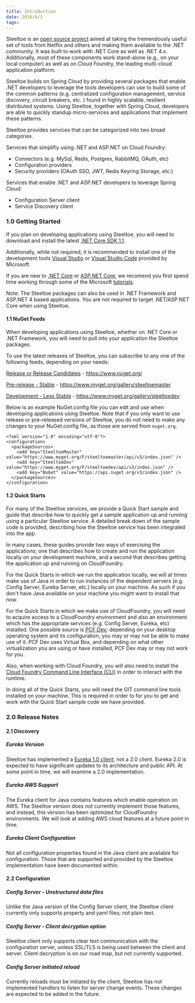 ```yaml
---
title: Introduction
date: 2016/6/1
tags:
---
```


Steeltoe is an [open source project](https://github.com/SteeltoeOSS) aimed at taking the tremendously useful set of tools from Netflix and others and making them available to the .NET community. It was built to work with .NET Core as well as .NET 4.x.  Additionally, most of these components work stand-alone (e.g., on  your local computer) as well as on Cloud Foundry, the leading multi-cloud application platform. 

Steeltoe builds on Spring Cloud by providing several packages that enable .NET developers to leverage the tools developers can use to build some of the common patterns (e.g. centralized configuration management, service discovery, circuit breakers, etc. ) found in highly scalable, resilient distributed systems. Using Steeltoe, together with Spring Cloud, developers are able to quickly standup micro-services and applications that implement these patterns. 

Steeltoe provides services that can be categorized into two broad categories.

Services that simplifiy using .NET and ASP.NET on Cloud Foundry:

* Connectors (e.g. MySql, Redis, Postgres, RabbitMQ, OAuth, etc)
* Configuration providers
* Security providers (OAuth SSO, JWT, Redis Keyring Storage, etc.)

Services that enable .NET and ASP.NET developers to leverage Spring Cloud:

* Configuration Server client 
* Service Discovery client

### 1.0 Getting Started
If you plan on developing applications using Steeltoe, you will need to download and install the latest [.NET Core SDK 1.1](https://www.microsoft.com/net/download/core). 

Additionally, while not required, it is recommended to install one of the development tools [Visual Studio](https://www.visualstudio.com/) or [Visual Studio Code](https://code.visualstudio.com/) provided by Microsoft.

If you are new to [.NET Core](https://docs.microsoft.com/en-us/dotnet/articles/core/) or [ASP.NET Core](https://docs.microsoft.com/en-us/aspnet/core/), we recomend you first spend time working through some of the Microsoft [tutorials](https://docs.microsoft.com/en-us/aspnet/core/getting-started).

Note: The Steeltoe packages can also be used in .NET Framework and ASP.NET 4 based applications. You are not required to target .NET/ASP.NET Core when using Steeltoe.

#### 1.1 NuGet Feeds
When developing applications using Steeltoe, whether on .NET Core or .NET Framework, you will need to pull into your application the Steeltoe packages.

To use the latest releases of Steeltoe, you can subscribe to any one of the following feeds, depending on your needs:

[Release or Release Candidates](https://www.nuget.org/) - https://www.nuget.org/

[Pre-release - Stable](https://www.myget.org/gallery/steeltoemaster) - https://www.myget.org/gallery/steeltoemaster

[Development - Less Stable](https://www.myget.org/gallery/steeltoedev) - https://www.myget.org/gallery/steeltoedev

Below is an example NuGet.config file you can edit and use when developing applications using Steeltoe.  Note that if you only want to use release or pre-released versions of Steeltoe, you do not need to make any changes to your NuGet.config file, as those are served from `nuget.org`.

```
<?xml version="1.0" encoding="utf-8"?>
<configuration>
  <packageSources>
    <add key="SteeltoeMaster" value="https://www.myget.org/F/steeltoemaster/api/v3/index.json" />
    <add key="SteeltoeDev" value="https://www.myget.org/F/steeltoedev/api/v3/index.json" />
    <add key="NuGet" value="https://api.nuget.org/v3/index.json" />
  </packageSources>
</configuration>
```

#### 1.2 Quick Starts

For many of the Steeltoe services, we provide a Quick Start sample and guide that describe how to quickly get a sample application up and running using a particular Steeltoe service. A detailed break down of the sample code is provided, describing how the Steeltoe service has been integrated into the app.

In many cases, these guides provide two ways of exercising the applications; one that describes how to create and run the application locally on your development machine, and a second that describes getting the application up and running on CloudFoundry. 

For the Quick Starts in which we run the application locally, we will at times make use of Java in order to run instances of the dependent servers (e.g. Config Server, Eureka Server, etc.) locally on your machine. As such if you don't have Java available on your machine you might want to install that now.  

For the Quick Starts in which we make use of CloudFoundry, you will need to acquire access to a CloudFoundry environment and also an environment which has the appropriate services (e.g. Config Server, Eureka, etc) installed. One possible source is [PCF Dev](https://docs.pivotal.io/pcf-dev/); depending on your desktop operating system and its configuration, you may or may not be able to make use of it.  PCF Dev uses Virtual Box, and depending on what other virtualization you are using or have installed, PCF Dev may or may not work for you.  

Also, when working with Cloud Foundry, you will also need to install the [Cloud Foundry Command Line Interface (CLI)](https://github.com/cloudfoundry/cli/releases) in order to interact with the runtime. 

In doing all of the Quick Starts, you will need the GIT command line tools installed on your machine. This is required in order to for you to get and work with the Quick Start sample code we have provided.

### 2.0 Release Notes

#### 2.1 Discovery

##### Eureka Version
Steeltoe has implemented a [Eureka 1.0 client](https://github.com/Netflix/eureka/wiki), not a 2.0 client. Eureka 2.0 is expected to have significant updates to its architecture and public API. At some point in time, we will examine a 2.0 implementation.

##### Eureka AWS Support 
The Eureka client for Java contains features which enable operation on AWS.  The Steeltoe version does not currently implement those features, and instead, this version has been optimized for CloudFoundry environments. We will look at adding AWS cloud features at a future point in time.

##### Eureka Client Configuration
Not all configuration properties found in the Java client are available for configuration. Those that are supported and provided by the Steeltoe implementation have been documented within.

#### 2.2 Configuration

##### Config Server - Unstructured data files
Unlike the Java version of the Config Server client, the Steeltoe client currently only supports property and yaml files; not plain text.

##### Config Server - Client decryption option
Steeltoe client only supports clear text communication with the configuration server, unless SSL/TLS is being used between the client and server. Client decryption is on our road map, but not currently supported. 

##### Config Server initiated reload
Currently reloads must be initiated by the client, Steeltoe has not implemented handlers to listen for server change events.  These changes are expected to be added in the future.